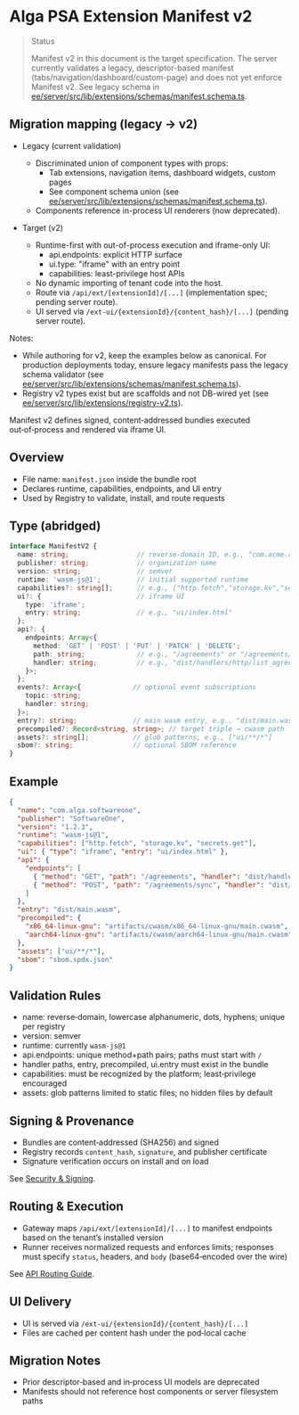 # Alga PSA Extension Manifest v2
> Status
>
> Manifest v2 in this document is the target specification. The server currently validates a legacy, descriptor-based manifest (tabs/navigation/dashboard/custom-page) and does not yet enforce Manifest v2. See legacy schema in [ee/server/src/lib/extensions/schemas/manifest.schema.ts](ee/server/src/lib/extensions/schemas/manifest.schema.ts).

## Migration mapping (legacy → v2)

- Legacy (current validation)
  - Discriminated union of component types with props:
    - Tab extensions, navigation items, dashboard widgets, custom pages
    - See component schema union (see [ee/server/src/lib/extensions/schemas/manifest.schema.ts](ee/server/src/lib/extensions/schemas/manifest.schema.ts)).
  - Components reference in-process UI renderers (now deprecated).

- Target (v2)
  - Runtime-first with out-of-process execution and iframe-only UI:
    - api.endpoints: explicit HTTP surface
    - ui.type: "iframe" with an entry point
    - capabilities: least-privilege host APIs
  - No dynamic importing of tenant code into the host.
  - Route via `/api/ext/[extensionId]/[...]` (implementation spec; pending server route).
  - UI served via `/ext-ui/{extensionId}/{content_hash}/[...]` (pending server route).

Notes:
- While authoring for v2, keep the examples below as canonical. For production deployments today, ensure legacy manifests pass the legacy schema validator (see [ee/server/src/lib/extensions/schemas/manifest.schema.ts](ee/server/src/lib/extensions/schemas/manifest.schema.ts)).
- Registry v2 types exist but are scaffolds and not DB-wired yet (see [ee/server/src/lib/extensions/registry-v2.ts](ee/server/src/lib/extensions/registry-v2.ts)).


Manifest v2 defines signed, content‑addressed bundles executed out‑of‑process and rendered via iframe UI.

## Overview

- File name: `manifest.json` inside the bundle root
- Declares runtime, capabilities, endpoints, and UI entry
- Used by Registry to validate, install, and route requests

## Type (abridged)

```ts
interface ManifestV2 {
  name: string;                 // reverse‑domain ID, e.g., "com.acme.reports"
  publisher: string;            // organization name
  version: string;              // semver
  runtime: 'wasm-js@1';         // initial supported runtime
  capabilities?: string[];      // e.g., ["http.fetch","storage.kv","secrets.get"]
  ui?: {                        // iframe UI
    type: 'iframe';
    entry: string;              // e.g., "ui/index.html"
  };
  api?: {
    endpoints: Array<{
      method: 'GET' | 'POST' | 'PUT' | 'PATCH' | 'DELETE';
      path: string;             // e.g., "/agreements" or "/agreements/:id"
      handler: string;          // e.g., "dist/handlers/http/list_agreements"
    }>;
  };
  events?: Array<{             // optional event subscriptions
    topic: string;
    handler: string;
  }>;
  entry?: string;              // main wasm entry, e.g., "dist/main.wasm"
  precompiled?: Record<string, string>; // target triple → cwasm path
  assets?: string[];           // glob patterns, e.g., ["ui/**/*"]
  sbom?: string;               // optional SBOM reference
}
```

## Example

```json
{
  "name": "com.alga.softwareone",
  "publisher": "SoftwareOne",
  "version": "1.2.3",
  "runtime": "wasm-js@1",
  "capabilities": ["http.fetch", "storage.kv", "secrets.get"],
  "ui": { "type": "iframe", "entry": "ui/index.html" },
  "api": {
    "endpoints": [
      { "method": "GET", "path": "/agreements", "handler": "dist/handlers/http/list_agreements" },
      { "method": "POST", "path": "/agreements/sync", "handler": "dist/handlers/http/sync" }
    ]
  },
  "entry": "dist/main.wasm",
  "precompiled": {
    "x86_64-linux-gnu": "artifacts/cwasm/x86_64-linux-gnu/main.cwasm",
    "aarch64-linux-gnu": "artifacts/cwasm/aarch64-linux-gnu/main.cwasm"
  },
  "assets": ["ui/**/*"],
  "sbom": "sbom.spdx.json"
}
```

## Validation Rules

- name: reverse‑domain, lowercase alphanumeric, dots, hyphens; unique per registry
- version: semver
- runtime: currently `wasm-js@1`
- api.endpoints: unique method+path pairs; paths must start with `/`
- handler paths, entry, precompiled, ui.entry must exist in the bundle
- capabilities: must be recognized by the platform; least‑privilege encouraged
- assets: glob patterns limited to static files; no hidden files by default

## Signing & Provenance

- Bundles are content‑addressed (SHA256) and signed
- Registry records `content_hash`, `signature`, and publisher certificate
- Signature verification occurs on install and on load

See [Security & Signing](security_signing.md).

## Routing & Execution

- Gateway maps `/api/ext/[extensionId]/[...]` to manifest endpoints based on the tenant’s installed version
- Runner receives normalized requests and enforces limits; responses must specify `status`, headers, and `body` (base64‑encoded over the wire)

See [API Routing Guide](api-routing-guide.md).

## UI Delivery

- UI is served via `/ext-ui/{extensionId}/{content_hash}/[...]`
- Files are cached per content hash under the pod‑local cache

## Migration Notes

- Prior descriptor‑based and in‑process UI models are deprecated
- Manifests should not reference host components or server filesystem paths
